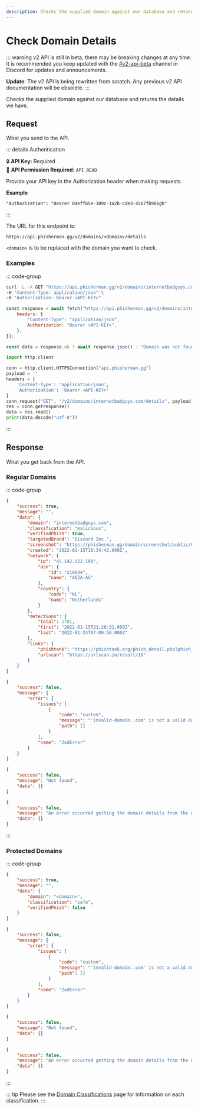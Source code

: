 ```yaml
---
description: Checks the supplied domain against our database and returns the details we have.
---
```


# Check Domain Details <Badge type="tip" text="GET" />

::: warning
v2 API is still in beta, there may be breaking changes at any time. It is recommended you keep updated with the [#v2-api-beta](https://discord.com/channels/878130674844979210/904090622208663632) channel in Discord for updates and announcements.

**Update**: The v2 API is being rewritten from scratch. Any previous v2 API documentation will be obsolete.
:::

Checks the supplied domain against our database and returns the details we have.

## Request

What you send to the API.

::: details Authentication

:lock: **API Key:** Required  
:key: **API Permission Required:** `API.READ`

Provide your API key in the Authorization header when making requests.

**Example**

```
"Authorization": "Bearer 04eff65e-309c-1a2b-cde3-4567f8901gh"
```

:::

The URL for this endpoint is:

```
https://api.phisherman.gg/v2/domains/<domain>/details
```

`<domain>` is to be replaced with the domain you want to check.

### Examples

::: code-group

```sh [CURL]
curl -L -X GET "https://api.phisherman.gg/v2/domains/internetbadguys.com/details" \
-H "Content-Type: application/json" \
-H "Authorization: Bearer <API-KEY>"

```

```js [Javascript]
const response = await fetch("https://api.phisherman.gg/v2/domains/internetbadguys.com/details", {
	headers: {
		"Content-Type": "application/json",
		Authorization: "Bearer <API-KEY>",
	},
});

const data = response.ok ? await response.json() : "Domain was not found or an error occurred.";
```

```py [Python]
import http.client

conn = http.client.HTTPSConnection("api.phisherman.gg")
payload = ''
headers = {
	'Content-Type': 'application/json',
	'Authorization': 'Bearer <API-KEY>'
}
conn.request("GET", "/v2/domains/internetbadguys.com/details", payload, headers)
res = conn.getresponse()
data = res.read()
print(data.decode("utf-8"))


```

:::

## Response

What you get back from the API.

### Regular Domains

::: code-group

```json [HTTP 200]
{
	"success": true,
	"message": "",
	"data": {
		"domain": "internetbadguys.com",
		"classification": "malicious",
		"verifiedPhish": true,
		"targetedBrand": "Discord Inc.",
		"screenshot": "https://phisherman.gg/domain/screenshot/public/UUID",
		"created": "2022-01-15T16:34:42.000Z",
		"network": {
			"ip": "45.142.122.189",
			"asn": {
				"id": "210644",
				"name": "AEZA-AS"
			},
			"country": {
				"code": "NL",
				"name": "Netherlands"
			}
		},
		"detections": {
			"total": 1701,
			"first": "2022-01-15T21:26:31.000Z",
			"last": "2022-01-24T07:09:56.000Z"
		},
		"links": {
			"phishtank": "https://phishtank.org/phish_detail.php?phish_id=ID",
			"urlscan": "https://urlscan.io/result/ID"
		}
	}
}
```

```json [HTTP 400]
{
	"success": false,
	"message": {
		"error": {
			"issues": [
				{
					"code": "custom",
					"message": "'invalid-domain..com' is not a valid domain.",
					"path": []
				}
			],
			"name": "ZodError"
		}
	}
}
```

```json [HTTP 404]
{
	"success": false,
	"message": "Not found",
	"data": {}
}
```

```json [HTTP 500]
{
	"success": false,
	"message": "An error occurred getting the domain details from the database.",
	"data": {}
}
```

:::

### Protected Domains

::: code-group

```json [HTTP 200]
{
	"success": true,
	"message": "",
	"data": {
		"domain": "<domain>",
		"classification": "safe",
		"verifiedPhish": false
	}
}
```

```json [HTTP 400]
{
	"success": false,
	"message": {
		"error": {
			"issues": [
				{
					"code": "custom",
					"message": "'invalid-domain..com' is not a valid domain.",
					"path": []
				}
			],
			"name": "ZodError"
		}
	}
}
```

```json [HTTP 404]
{
	"success": false,
	"message": "Not found",
	"data": {}
}
```

```json [HTTP 500]
{
	"success": false,
	"message": "An error occurred getting the domain details from the database.",
	"data": {}
}
```

:::

::: tip
Please see the [Domain Classifications](/guide/domain-classifications.md) page for information on each classification.
:::
